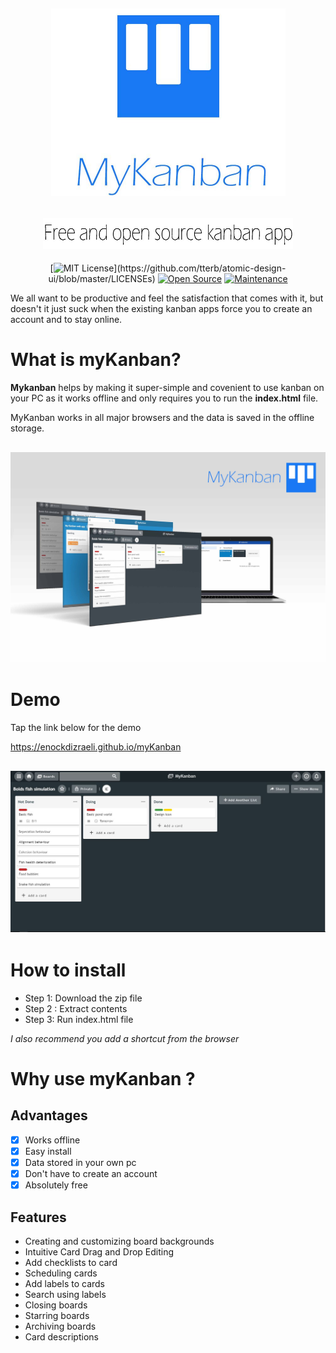 
<div align="center">
  <h2 align="center">
    <img width="375" height="300" src="https://raw.githubusercontent.com/EnockDizraeli/myKanban/master/images/logo.jpg" alt="myKanban icon"/>
  </h2>
  <h2 align="center">
    <img alt="Free and open source kanban app" width="400" height="50" src="https://raw.githubusercontent.com/EnockDizraeli/myKanban/master/images/text.jpg">
  </h2>
  
[![MIT License](https://img.shields.io/apm/l/atomic-design-ui.svg?)](https://github.com/tterb/atomic-design-ui/blob/master/LICENSEs)
[![Open Source](https://badges.frapsoft.com/os/v1/open-source.svg?v=103)](https://opensource.org/)
[![Maintenance](https://img.shields.io/badge/Maintained%3F-yes-green.svg)](https://github.com/supunlakmal/thismypc/graphs/commit-activity)
</div>


We all want to be productive and feel the satisfaction that comes with it, but doesn't it just suck when the existing kanban apps force you to create an account and to stay online.

# What is myKanban?

**Mykanban** helps by making it super-simple and covenient to use kanban on your PC as it works offline and only requires you to run the **index.html** file.

MyKanban works in all major browsers and the data is saved in the offline storage.

<h2 align="center">
  <img alt="MyKanban Screenshots" src="https://raw.githubusercontent.com/EnockDizraeli/myKanban/master/images/panel.jpg">
</h2>

# Demo
Tap the link below for the demo

<a href="https://enockdizraeli.github.io/myKanban" target="_blank">https://enockdizraeli.github.io/myKanban</a>
<h2 align="center">
  <img alt="MyKanban Screenshots" src="https://raw.githubusercontent.com/EnockDizraeli/myKanban/master/images/screenshot_2.JPG">
</h2>

# How to install

* Step 1: Download the zip file
* Step 2 : Extract contents
* Step 3: Run index.html file

*I also recommend you add a shortcut from the browser*

# Why use myKanban ?
## Advantages
>
*   [x] Works offline
*   [x] Easy install
*   [x] Data stored in your own pc
*   [x] Don't have to create an account 
*   [x] Absolutely free 

## Features
>
* Creating and customizing board backgrounds
* Intuitive Card Drag and Drop Editing
* Add checklists to card
* Scheduling cards
* Add labels to cards
* Search using labels
* Closing boards
* Starring boards
* Archiving boards
* Card descriptions
